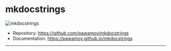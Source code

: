 # mkdocstrings

![mkdocstrings](/assets/mkdocstrings.gif)

- Repository: https://github.com/pawamoy/mkdocstrings
- Documentation: https://pawamoy.github.io/mkdocstrings

---
